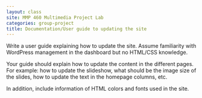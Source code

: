 ```yaml
---
layout: class
site: MMP 460 Multimedia Project Lab
categories: group-project
title: Documentation/User guide to updating the site
---
```

Write a user guide explaining how to update the site. Assume familiarity with WordPress management in the dashboard but no HTML/CSS knowledge.

Your guide should explain how to update the content in the different pages. For example: how to update the slideshow, what should be the image size of the slides, how to update the text in the homepage columns, etc.

In addition, include information of HTML colors and fonts used in the site.
